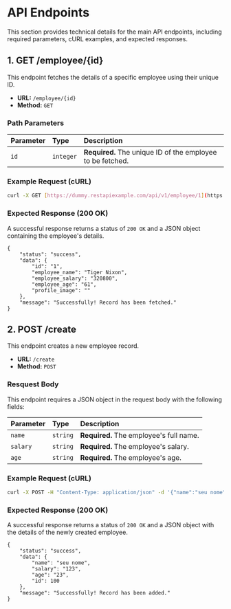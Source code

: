 # API Endpoints

This section provides technical details for the main API endpoints, including required parameters, cURL examples, and expected responses.

## 1. GET /employee/{id}

This endpoint fetches the details of a specific employee using their unique ID.

* **URL:** `/employee/{id}`
* **Method:** `GET`

### Path Parameters

| Parameter | Type | Description |
| :--- | :--- | :--- |
| `id` | `integer` | **Required.** The unique ID of the employee to be fetched. |

### Example Request (cURL)

```bash
curl -X GET [https://dummy.restapiexample.com/api/v1/employee/1](https://dummy.restapiexample.com/api/v1/employee/1)
```

### Expected Response (200 OK)

A successful response returns a status of `200 OK` and a JSON object containing the employee's details.

```
{
    "status": "success",
    "data": {
        "id": "1",
        "employee_name": "Tiger Nixon",
        "employee_salary": "320800",
        "employee_age": "61",
        "profile_image": ""
    },
    "message": "Successfully! Record has been fetched."
}
```

## 2. POST /create

This endpoint creates a new employee record.

* **URL:** `/create`
* **Method:** `POST`

### Resquest Body

This endpoint requires a JSON object in the request body with the following fields:

| Parameter | Type | Description |
| :--- | :--- | :--- |
| `name` | `string` | **Required.** The employee's full name. |
| `salary` | `string` | **Required.** The employee's salary. |
| `age` | `string` | **Required.** The employee's age. |

### Example Request (cURL)

```bash
curl -X POST -H "Content-Type: application/json" -d '{"name":"seu nome","salary":"123","age":"23"}' [https://dummy.restapiexample.com/api/v1/create](https://dummy.restapiexample.com/api/v1/create)
```

### Expected Response (200 OK)

A successful response returns a status of `200 OK` and a JSON object with the details of the newly created employee.

```
{
    "status": "success",
    "data": {
        "name": "seu nome",
        "salary": "123",
        "age": "23",
        "id": 100
    },
    "message": "Successfully! Record has been added."
}
```
